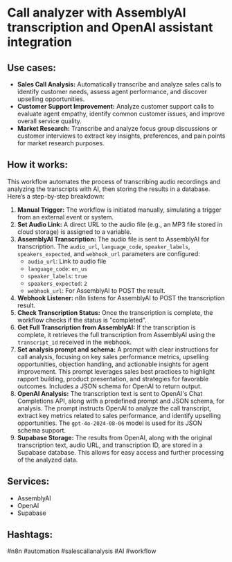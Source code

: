 # Call analyzer with AssemblyAI transcription and OpenAI assistant integration

## Use cases:

- **Sales Call Analysis:** Automatically transcribe and analyze sales calls to identify customer needs, assess agent performance, and discover upselling opportunities.
- **Customer Support Improvement:** Analyze customer support calls to evaluate agent empathy, identify common customer issues, and improve overall service quality.
- **Market Research:** Transcribe and analyze focus group discussions or customer interviews to extract key insights, preferences, and pain points for market research purposes.

## How it works:

This workflow automates the process of transcribing audio recordings and analyzing the transcripts with AI, then storing the results in a database. Here’s a step-by-step breakdown:

1.  **Manual Trigger:** The workflow is initiated manually, simulating a trigger from an external event or system.
2.  **Set Audio Link:**  A direct URL to the audio file (e.g., an MP3 file stored in cloud storage) is assigned to a variable.
3.  **AssemblyAI Transcription:** The audio file is sent to AssemblyAI for transcription. The `audio_url`, `language_code`, `speaker_labels`, `speakers_expected`, and `webhook_url` parameters are configured:
    *   `audio_url`: Link to audio file
    *   `language_code`: `en_us`
    *   `speaker_labels`: `true`
    *   `speakers_expected`: `2`
    *   `webhook_url`: For AssemblyAI to POST the result.
4.  **Webhook Listener:** n8n listens for AssemblyAI to POST the transcription result.
5.  **Check Transcription Status:** Once the transcription is complete, the workflow checks if the status is "completed".
6.  **Get Full Transcription from AssemblyAI:** If the transcription is complete, it retrieves the full transcription from AssemblyAI using the `transcript_id` received in the webhook.
7.  **Set analysis prompt and schema:**  A prompt with clear instructions for call analysis, focusing on key sales performance metrics, upselling opportunities, objection handling, and actionable insights for agent improvement. This prompt leverages sales best practices to highlight rapport building, product presentation, and strategies for favorable outcomes.  Includes a JSON schema for OpenAI to return output.
8.  **OpenAI Analysis:** The transcription text is sent to OpenAI's Chat Completions API, along with a predefined prompt and JSON schema, for analysis. The prompt instructs OpenAI to analyze the call transcript, extract key metrics related to sales performance, and identify upselling opportunities. The `gpt-4o-2024-08-06` model is used for its JSON schema support.
9.  **Supabase Storage:** The results from OpenAI, along with the original transcription text, audio URL, and transcription ID, are stored in a Supabase database. This allows for easy access and further processing of the analyzed data.

## Services:

-   AssemblyAI
-   OpenAI
-   Supabase

## Hashtags:

#n8n #automation #salescallanalysis #AI #workflow
